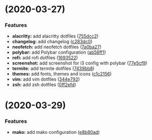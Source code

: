 #  (2020-03-27)


### Features

* **alacritty:** add alacritty dotfiles ([755dcc2](https://github.com/psykoterro/dotfiles/commit/755dcc2201d1b111a24c2f30c819f811ee421d80))
* **changelog:** add changelog ([c283dc0](https://github.com/psykoterro/dotfiles/commit/c283dc0a185ac3687660e1f0b681447d52910cb6))
* **neofetch:** add neofetch dotfiles ([7a0ba27](https://github.com/psykoterro/dotfiles/commit/7a0ba2710e91ff013ce40ef53f246e6187fe4077))
* **polybar:** add Polybar configuration ([ab56ff1](https://github.com/psykoterro/dotfiles/commit/ab56ff17bc646f554e0f6376678413d70f4c67b7))
* **rofi:** add rofi dotfiles ([1693522](https://github.com/psykoterro/dotfiles/commit/16935220711b99d114126319f3d746d4e0e43e10))
* **screenshot:** add screenshot for i3 config with polybar ([77e5cf9](https://github.com/psykoterro/dotfiles/commit/77e5cf99c9a80d72bdaa919f99c59619a26344c7))
* **termite:** add termite dotfiles ([7439bb8](https://github.com/psykoterro/dotfiles/commit/7439bb8dc69262846740dd0571f2556f7c7544a0))
* **themes:** add fonts, themes and icons ([c1c2156](https://github.com/psykoterro/dotfiles/commit/c1c21560d1b92ed9051af855ec69bbf72f30244e))
* **vim:** add vim dotfiles ([344e792](https://github.com/psykoterro/dotfiles/commit/344e792132f196ece4413e016987b1492c0f3b81))
* **zsh:** add zsh dotfiles ([0ff2efd](https://github.com/psykoterro/dotfiles/commit/0ff2efd39947343b403194b015cc30291acfc021))



#  (2020-03-29)


### Features

* **mako:** add mako configuration ([e8b80ad](https://github.com/psykoterro/dotfiles/commit/e8b80ad554278e0e1618e307c5b0c899e90556df))


